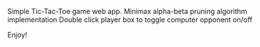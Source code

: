 Simple Tic-Tac-Toe game web app.
Minimax alpha-beta pruning algorithm implementation
Double click player box to toggle computer opponent on/off

Enjoy!